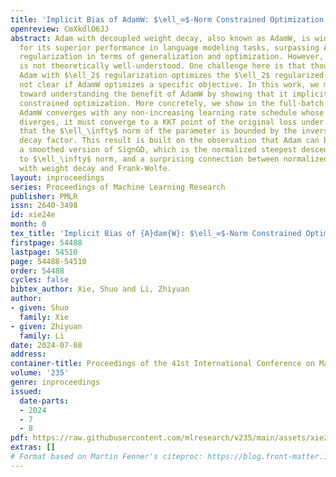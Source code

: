 ```yaml
---
title: 'Implicit Bias of AdamW: $\ell_∞$-Norm Constrained Optimization'
openreview: CmXkdlO6JJ
abstract: Adam with decoupled weight decay, also known as AdamW, is widely acclaimed
  for its superior performance in language modeling tasks, surpassing Adam with $\ell_2$
  regularization in terms of generalization and optimization. However, this advantage
  is not theoretically well-understood. One challenge here is that though intuitively
  Adam with $\ell_2$ regularization optimizes the $\ell_2$ regularized loss, it is
  not clear if AdamW optimizes a specific objective. In this work, we make progress
  toward understanding the benefit of AdamW by showing that it implicitly performs
  constrained optimization. More concretely, we show in the full-batch setting, if
  AdamW converges with any non-increasing learning rate schedule whose partial sum
  diverges, it must converge to a KKT point of the original loss under the constraint
  that the $\ell_\infty$ norm of the parameter is bounded by the inverse of the weight
  decay factor. This result is built on the observation that Adam can be viewed as
  a smoothed version of SignGD, which is the normalized steepest descent with respect
  to $\ell_\infty$ norm, and a surprising connection between normalized steepest descent
  with weight decay and Frank-Wolfe.
layout: inproceedings
series: Proceedings of Machine Learning Research
publisher: PMLR
issn: 2640-3498
id: xie24e
month: 0
tex_title: 'Implicit Bias of {A}dam{W}: $\ell_∞$-Norm Constrained Optimization'
firstpage: 54488
lastpage: 54510
page: 54488-54510
order: 54488
cycles: false
bibtex_author: Xie, Shuo and Li, Zhiyuan
author:
- given: Shuo
  family: Xie
- given: Zhiyuan
  family: Li
date: 2024-07-08
address:
container-title: Proceedings of the 41st International Conference on Machine Learning
volume: '235'
genre: inproceedings
issued:
  date-parts:
  - 2024
  - 7
  - 8
pdf: https://raw.githubusercontent.com/mlresearch/v235/main/assets/xie24e/xie24e.pdf
extras: []
# Format based on Martin Fenner's citeproc: https://blog.front-matter.io/posts/citeproc-yaml-for-bibliographies/
---
```

